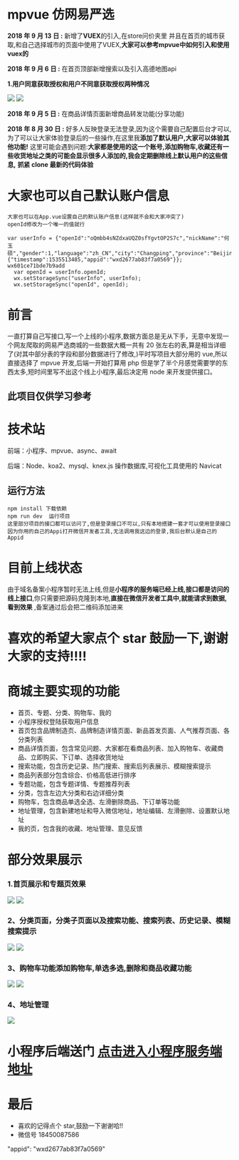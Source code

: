 # mpvue 仿网易严选
**2018 年 9 月 13 日 :**  新增了**VUEX**的引入,在store问价夹里
并且在首页的城市获取,和自己选择城市的页面中使用了VUEX,**大家可以参考mpvue中如何引入和使用vuex的**


**2018 年 9 月 6 日 :**  在首页顶部新增搜索以及引入高德地图api

**1.用户同意获取授权和用户不同意获取授权两种情况**

![](https://user-gold-cdn.xitu.io/2018/9/6/165af1268bc30e93?imageslim)
![](https://user-gold-cdn.xitu.io/2018/9/6/165af12af41b68d6?imageslim)


**2018 年 9 月 5 日 :** 在商品详情页面新增商品转发功能(分享功能)

**2018 年 8 月 30 日 :** 好多人反映登录无法登录,因为这个需要自己配置后台才可以,为了可以让大家体验登录后的一些操作,在这里我**添加了默认用户,大家可以体验其他功能!**
这里可能会遇到问题:**大家都是使用的这一个账号,添加购物车,收藏还有一些收货地址之类的可能会显示很多人添加的,我会定期删除线上默认用户的这些信息,** **抓紧 clone 最新的代码体验**

# 大家也可以自己默认账户信息

    大家也可以在App.vue设置自己的默认账户信息(这样就不会和大家冲突了)
    openId修改为一个唯一的值就行

    var userInfo = {"openId":"oQmbb4sNZdxaUQZ0sfYgvtOP2S7c","nickName":"何玉硕","gender":1,"language":"zh_CN","city":"Changping","province":"Beijing","country":"China","avatarUrl":"https://wx.qlogo.cn/mmopen/vi_32/Q0j4TwGTfTIbWFEIJj8IpGeHM7dGic1aTFZALjWcMm9ltWfFiaQfVRYticWBfgGfzXWMt2EkJWiaicPtftHAlWxUibxQ/132","watermark":{"timestamp":1535513485,"appid":"wxd2677ab83f7a0569"}}; wx601ce71bde7b9add
      var openId = userInfo.openId;
      wx.setStorageSync("userInfo", userInfo);
      wx.setStorageSync("openId", openId);

# 前言

一直打算自己写接口,写一个上线的小程序,数据方面总是无从下手，无意中发现一个网友爬取的网易严选商城的一些数据大概一共有 20 张左右的表,算是相当详细了(对其中部分表的字段和部分数据进行了修改,)平时写项目大部分用的 vue,所以直接选择了 mpvue 开发,后端一开始打算用 php 但是学了半个月感觉需要学的东西太多,短时间里写不出这个线上小程序,最后决定用 node 来开发提供接口。

## 此项目仅供学习参考

# 技术站

前端：小程序、mpvue、async、await

后端：Node、koa2、mysql、knex.js 操作数据库,可视化工具使用的 Navicat

## 运行方法

    npm install 下载依赖
    npm run dev  运行项目
    这里部分项目的接口都可以访问了,但是登录接口不可以,只有本地搭建一套才可以使用登录接口
    因为你用的自己的Appi打开微信开发者工具,无法调用我这边的登录,我后台默认是自己的Appid

# 目前上线状态

由于域名备案小程序暂时无法上线,但是**小程序的服务端已经上线,接口都是访问的线上接口**,你只需要把源码克隆到本地,**直接在微信开发者工具中,就能请求到数据,看到效果** ,备案通过后会把二维码添加进来

# 喜欢的希望大家点个 star 鼓励一下,谢谢大家的支持!!!!

# 商城主要实现的功能

* 首页、专题、分类、购物车、我的
* 小程序授权登陆获取用户信息
* 首页包含品牌制造页、品牌制造详情页面、新品首发页面、人气推荐页面、各分类列表
* 商品详情页面，包含常见问题、大家都在看商品列表、加入购物车、收藏商品、立即购买、下订单、选择收货地址
* 搜索功能，包含历史记录、热门搜索、搜索后列表展示、模糊搜索提示
* 商品列表部分包含综合、价格高低进行排序
* 专题功能，包含专题详情、专题推荐列表
* 分类，包含左边大分类和右边详细分类
* 购物车，包含商品单选全选、左滑删除商品、下订单等功能
* 地址管理，包含新建地址和导入微信地址，地址编辑、左滑删除、设置默认地址
* 我的页，包含我的收藏、地址管理、意见反馈

# 部分效果展示

### 1.首页展示和专题页效果

![](https://user-gold-cdn.xitu.io/2018/8/27/165793588dd8808f?w=323&h=571&f=gif&s=3649872)
![](https://user-gold-cdn.xitu.io/2018/8/25/165717735a9e3c60?w=327&h=573&f=gif&s=3983502)

### 2、分类页面，分类子页面以及搜索功能、搜索列表、历史记录、模糊搜索提示

![](https://user-gold-cdn.xitu.io/2018/8/25/1657185090f5d3cd?w=327&h=573&f=gif&s=884918)
![](https://user-gold-cdn.xitu.io/2018/8/25/1657188bf2746d85?w=327&h=573&f=gif&s=585295)

### 3、购物车功能添加购物车,单选多选,删除和商品收藏功能

![](https://user-gold-cdn.xitu.io/2018/8/25/165719656d9bdb5b?w=327&h=573&f=gif&s=1979300)
![](https://user-gold-cdn.xitu.io/2018/8/25/165719e76bd00f05?w=327&h=573&f=gif&s=1770550)

### 4、地址管理

![](https://user-gold-cdn.xitu.io/2018/8/25/165719e2d9b28ee1?w=327&h=573&f=gif&s=611343)

# 小程序后端送门 [点击进入小程序服务端地址](https://github.com/GolderBrother/mpvue-shop-server)

# 最后

* 喜欢的记得点个 star,鼓励一下谢谢哈!!
* 微信号 18450087586

"appid": "wxd2677ab83f7a0569"
